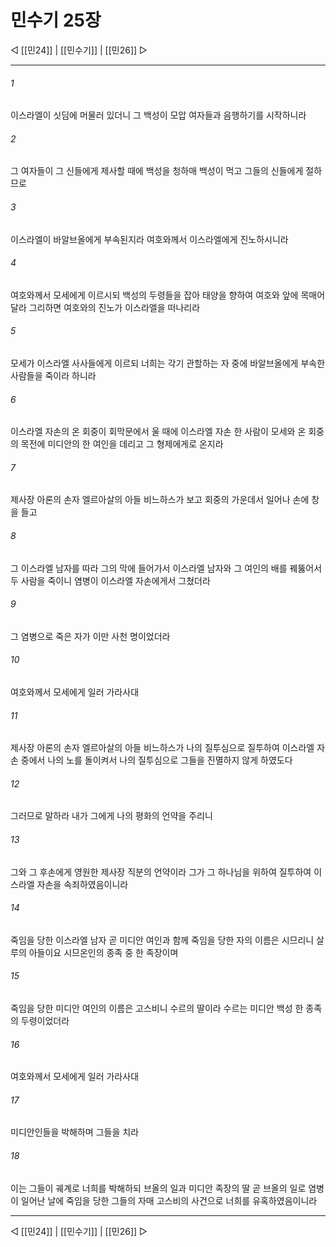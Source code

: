 # 민수기 25장

◁ [[민24]] | [[민수기]] | [[민26]] ▷
***

###### 1
이스라엘이 싯딤에 머물러 있더니 그 백성이 모압 여자들과 음행하기를 시작하니라

###### 2
그 여자들이 그 신들에게 제사할 때에 백성을 청하매 백성이 먹고 그들의 신들에게 절하므로

###### 3
이스라엘이 바알브올에게 부속된지라 여호와께서 이스라엘에게 진노하시니라

###### 4
여호와께서 모세에게 이르시되 백성의 두령들을 잡아 태양을 향하여 여호와 앞에 목매어 달라 그리하면 여호와의 진노가 이스라엘을 떠나리라

###### 5
모세가 이스라엘 사사들에게 이르되 너희는 각기 관할하는 자 중에 바알브올에게 부속한 사람들을 죽이라 하니라

###### 6
이스라엘 자손의 온 회중이 회막문에서 울 때에 이스라엘 자손 한 사람이 모세와 온 회중의 목전에 미디안의 한 여인을 데리고 그 형제에게로 온지라

###### 7
제사장 아론의 손자 엘르아살의 아들 비느하스가 보고 회중의 가운데서 일어나 손에 창을 들고

###### 8
그 이스라엘 남자를 따라 그의 막에 들어가서 이스라엘 남자와 그 여인의 배를 꿰뚫어서 두 사람을 죽이니 염병이 이스라엘 자손에게서 그쳤더라

###### 9
그 염병으로 죽은 자가 이만 사천 명이었더라

###### 10
여호와께서 모세에게 일러 가라사대

###### 11
제사장 아론의 손자 엘르아살의 아들 비느하스가 나의 질투심으로 질투하여 이스라엘 자손 중에서 나의 노를 돌이켜서 나의 질투심으로 그들을 진멸하지 않게 하였도다

###### 12
그러므로 말하라 내가 그에게 나의 평화의 언약을 주리니

###### 13
그와 그 후손에게 영원한 제사장 직분의 언약이라 그가 그 하나님을 위하여 질투하여 이스라엘 자손을 속죄하였음이니라

###### 14
죽임을 당한 이스라엘 남자 곧 미디안 여인과 함께 죽임을 당한 자의 이름은 시므리니 살루의 아들이요 시므온인의 종족 중 한 족장이며

###### 15
죽임을 당한 미디안 여인의 이름은 고스비니 수르의 딸이라 수르는 미디안 백성 한 종족의 두령이었더라

###### 16
여호와께서 모세에게 일러 가라사대

###### 17
미디안인들을 박해하며 그들을 치라

###### 18
이는 그들이 궤계로 너희를 박해하되 브올의 일과 미디안 족장의 딸 곧 브올의 일로 염병이 일어난 날에 죽임을 당한 그들의 자매 고스비의 사건으로 너희를 유혹하였음이니라

***
◁ [[민24]] | [[민수기]] | [[민26]] ▷